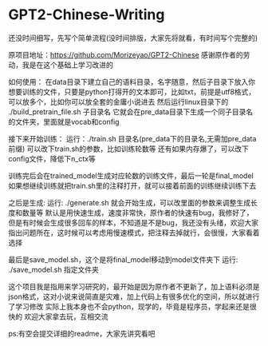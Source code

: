 # GPT2-Chinese-Writing
还没时间细写，先写个简单流程(没时间排版，大家先将就看，有时间写个完整的)

原项目地址：https://github.com/Morizeyao/GPT2-Chinese
感谢原作者的劳动，我是在这个基础上学习改进的

如何使用：
在data目录下建立自己的语料目录，名字随意，然后子目录下放入你想要训练的文件，只要是python打得开的文本即可，比如txt，前提是utf8格式，可以放多个，比如你可以放全套的金庸小说进去
然后运行linux目录下的
./build_pretrain_file.sh 子目录名
它就会在pre_data目录下生成一个同子目录名的文件夹，里面就是vocab和config

接下来开始训练：
运行：./train.sh 目录名(pre_data下的目录名,无需加pre_data前缀)
可以改下train.sh的参数，比如训练轮数等
还有如果内存爆了，可以改下config文件，降低下n_ctx等

训练完后会在trained_model生成对应轮数的训练文件，最后一轮是final_model
如果想继续训练就把train.sh里的注释打开，就可以接着前面的训练继续训练下去

之后是生成:
运行: ./generate.sh
就会开始生成，可以改里面的参数来调整生成长度和数量等
默认是用快速生成，速度非常快，原作者的快速有bug，我修好了，但是有时候会生成很多回车的样本，不知道是不是bug，我还没有头绪，欢迎大家指出问题所在，这时候可以考虑用慢速模式，把注释去掉就行，会很慢，大家看着选择

最后是save_model.sh，这个是将final_model移动到model文件夹下
运行: ./save_model.sh 指定文件夹

这个项目我是指用来学习研究的，最开始是因为原作者不更新了，加上语料必须是json格式，这对小说来说简直是灾难，加上代码上有很多优化的空间，所以就进行了学习修改
实际上我本身也不会python，现学的，毕竟是程序员，学起来还是很快的
欢迎大家拿去玩，互相交流

ps:有空会提交详细的readme，大家先讲究看吧
